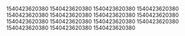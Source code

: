 1540423620380
1540423620380
1540423620380
1540423620380
1540423620380
1540423620380
1540423620380
1540423620380
1540423620380
1540423620380
1540423620380
1540423620380
1540423620380
1540423620380
1540423620380